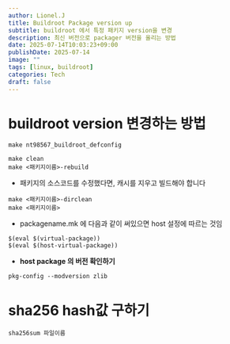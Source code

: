 ```yaml
---
author: Lionel.J
title: Buildroot Package version up
subtitle: buildroot 에서 특정 패키지 version을 변경
description: 최신 버전으로 packager 버전을 올리는 방법
date: 2025-07-14T10:03:23+09:00
publishDate: 2025-07-14
image: ""
tags: [linux, buildroot]
categories: Tech
draft: false
---
```



# buildroot version 변경하는 방법

```
make nt98567_buildroot_defconfig
```

```
make clean
make <패키지이름>-rebuild
```

- 패키지의 소스코드를 수정했다면, 캐시를 지우고 빌드해야 합니다
```
make <패키지이름>-dirclean
make <패키지이름>
```

- packagename.mk 에 다음과 같이 써있으면 host 설정에 따르는 것임
```
$(eval $(virtual-package))
$(eval $(host-virtual-package))
```

- **host package 의 버전 확인하기**
```
pkg-config --modversion zlib
```

# sha256 hash값 구하기
```
sha256sum 파일이름
```
